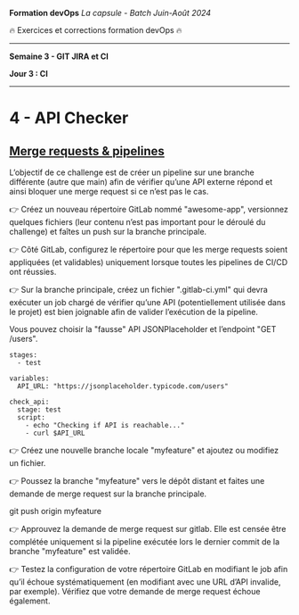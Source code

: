 **Formation devOps**
_La capsule - Batch Juin-Août 2024_

:fire: Exercices et corrections formation devOps :fire:

---

**Semaine 3 - GIT JIRA et CI**

**Jour 3 : CI**

---

# 4 - API Checker

## <ins> Merge requests & pipelines </ins>

L’objectif de ce challenge est de créer un pipeline sur une branche différente (autre que main) afin de vérifier qu’une API 
externe répond et ainsi bloquer une merge request si ce n’est pas le cas.

👉 Créez un nouveau répertoire GitLab nommé "awesome-app", versionnez quelques fichiers (leur contenu n’est pas important pour le 
déroulé du challenge) et faîtes un push sur la branche principale.

👉 Côté GitLab, configurez le répertoire pour que les merge requests soient appliquées (et validables) uniquement lorsque
toutes les pipelines de CI/CD ont réussies.

👉 Sur la branche principale, créez un fichier ".gitlab-ci.yml" qui devra exécuter un job chargé de vérifier qu’une API
(potentiellement utilisée dans le projet) est bien joignable afin de valider l’exécution de la pipeline.

Vous pouvez choisir la "fausse" API JSONPlaceholder et l’endpoint "GET /users".

```
stages:
  - test

variables:
  API_URL: "https://jsonplaceholder.typicode.com/users"

check_api:
  stage: test
  script:
    - echo "Checking if API is reachable..."
    - curl $API_URL
```

👉 Créez une nouvelle branche locale "myfeature" et ajoutez ou modifiez un fichier.

👉 Poussez la branche "myfeature" vers le dépôt distant et faites une demande de merge request sur la branche principale.

git push origin myfeature

👉 Approuvez la demande de merge request sur gitlab. Elle est censée être complétée uniquement si la pipeline exécutée lors le dernier commit de la branche "myfeature" est validée.

👉 Testez la configuration de votre répertoire GitLab en modifiant le job afin qu’il échoue systématiquement (en modifiant avec une URL d’API invalide, par exemple). Vérifiez que votre demande de merge request échoue également.
